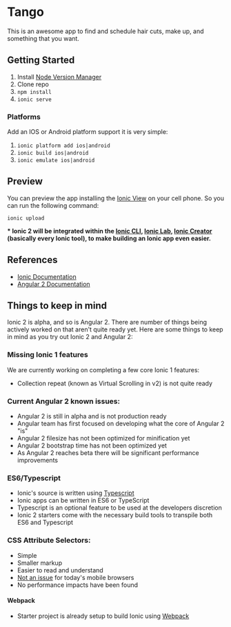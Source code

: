 # Tango

This is an awesome app to find and schedule hair cuts, make up, and something that you want.

## Getting Started

1. Install [Node Version Manager](https://github.com/creationix/nvm)
2. Clone repo
3. `npm install`
4. `ionic serve`

### Platforms

Add an IOS or Android platform support it is very simple:

1. `ionic platform add ios|android`
2. `ionic build ios|android`
3. `ionic emulate ios|android`

## Preview

You can preview the app installing the [Ionic View](http://view.ionic.io/) on your cell phone. So you can run the following command:
 
```
ionic upload
```

__* Ionic 2 will be integrated within the [Ionic CLI](https://www.npmjs.com/package/ionic), [Ionic Lab](http://lab.ionic.io/), [Ionic Creator](http://creator.ionic.io/) (basically every Ionic tool), to make building an Ionic app even easier.__

## References

* [Ionic Documentation](http://ionicframework.com/docs/v2/)
* [Angular 2 Documentation](https://angular.io/docs/ts/latest/index.html)

## Things to keep in mind

Ionic 2 is alpha, and so is Angular 2. There are number of things being actively worked on that aren't quite ready yet. Here are some things to keep in mind as you try out Ionic 2 and Angular 2:

### Missing Ionic 1 features

We are currently working on completing a few core Ionic 1 features:

- Collection repeat (known as Virtual Scrolling in v2) is not quite ready

### Current Angular 2 known issues:

- Angular 2 is still in alpha and is not production ready
- Angular team has first focused on developing what the core of Angular 2 "is"
- Angular 2 filesize has not been optimized for minification yet
- Angular 2 bootstrap time has not been optimized yet
- As Angular 2 reaches beta there will be significant performance improvements


### ES6/Typescript

- Ionic's source is written using [Typescript](http://www.typescriptlang.org/)
- Ionic apps can be written in ES6 or TypeScript
- Typescript is an optional feature to be used at the developers discretion
- Ionic 2 starters come with the necessary build tools to transpile both ES6 and Typescript


### CSS Attribute Selectors:

- Simple
- Smaller markup
- Easier to read and understand
- [Not an issue](https://twitter.com/paul_irish/status/311610425617838081) for today's mobile browsers
- No performance impacts have been found

#### Webpack

- Starter project is already setup to build Ionic using [Webpack](http://webpack.github.io/)
